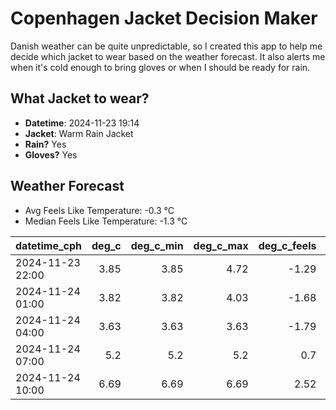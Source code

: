 
# Copenhagen Jacket Decision Maker

Danish weather can be quite unpredictable, so I created this app to help me decide which jacket to wear based on the weather forecast. 
It also alerts me when it's cold enough to bring gloves or when I should be ready for rain.

## What Jacket to wear?

- **Datetime**: 2024-11-23 19:14
- **Jacket**: Warm Rain Jacket
- **Rain?** Yes
- **Gloves?** Yes

## Weather Forecast
- Avg Feels Like Temperature: -0.3 °C
- Median Feels Like Temperature: -1.3 °C

| datetime_cph     |   deg_c |   deg_c_min |   deg_c_max |   deg_c_feels | weather   | wind   | rain   |
|:-----------------|--------:|------------:|------------:|--------------:|:----------|:-------|:-------|
| 2024-11-23 22:00 |    3.85 |        3.85 |        4.72 |         -1.29 | Clouds    | High   | None   |
| 2024-11-24 01:00 |    3.82 |        3.82 |        4.03 |         -1.68 | Rain      | High   | Low    |
| 2024-11-24 04:00 |    3.63 |        3.63 |        3.63 |         -1.79 | Rain      | High   | Low    |
| 2024-11-24 07:00 |    5.2  |        5.2  |        5.2  |          0.7  | Rain      | High   | Low    |
| 2024-11-24 10:00 |    6.69 |        6.69 |        6.69 |          2.52 | Rain      | High   | Medium |
        